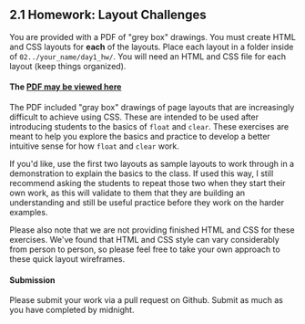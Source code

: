## 2.1 Homework: Layout Challenges

You are provided with a PDF of "grey box" drawings. You must create HTML and CSS layouts for **each** of the layouts. Place each layout in a folder inside of `02../your_name/day1_hw/`. You will need an HTML and CSS file for each layout (keep things organized).

#### The [PDF may be viewed here](_homework_css/layouts.pdf)

The PDF included "gray box" drawings of page layouts that are increasingly difficult to achieve using CSS. These are intended to be used after introducing students to the basics of `float` and `clear`. These exercises are meant to help you explore the basics and practice to develop a better intuitive sense for how `float` and `clear` work.

If you'd like, use the first two layouts as sample layouts to work through in a demonstration to explain the basics to the class. If used this way, I still recommend asking the students to repeat those two when they start their own work, as this will validate to them that they are building an understanding and still be useful practice before they work on the harder examples.

Please also note that we are not providing finished HTML and CSS for these exercises. We've found that HTML and CSS style can vary considerably from person to person, so please feel free to take your own approach to these quick layout wireframes.

#### Submission

Please submit your work via a pull request on Github. Submit as much as you have completed by midnight.
